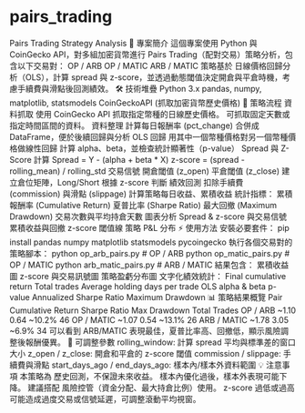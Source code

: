# pairs_trading
Pairs Trading Strategy Analysis
📌 專案簡介
這個專案使用 Python 與 CoinGecko API，對多組加密貨幣進行 Pairs Trading（配對交易）策略分析，包含以下交易對：
OP / ARB
OP / MATIC
ARB / MATIC
策略基於 日線價格回歸分析（OLS），計算 spread 與 z-score，並透過動態閾值決定開倉與平倉時機，考慮手續費與滑點後回測績效。
🛠️ 技術堆疊
Python 3.x
pandas, numpy, matplotlib, statsmodels
CoinGeckoAPI (抓取加密貨幣歷史價格)
🔢 策略流程
資料抓取
使用 CoinGecko API 抓取指定幣種的日線歷史價格。
可抓取固定天數或指定時間區間的資料。
資料整理
計算每日報酬率 (pct_change)
合併成 DataFrame，便於後續回歸與分析
OLS 回歸
用其中一個幣種價格對另一個幣種價格做線性回歸
計算 alpha、beta，並檢查統計顯著性（p-value）
Spread 與 Z-Score 計算
Spread = Y - (alpha + beta * X)
z-score = (spread - rolling_mean) / rolling_std
交易信號
開倉閾值 (z_open)
平倉閾值 (z_close)
建立倉位矩陣，Long/Short 根據 z-score 判斷
績效回測
扣除手續費 (commission) 與滑點 (slippage)
計算策略每日收益、累積收益
統計指標：
累積報酬率 (Cumulative Return)
夏普比率 (Sharpe Ratio)
最大回撤 (Maximum Drawdown)
交易次數與平均持倉天數
圖表分析
Spread & z-score 與交易信號
累積收益與回撤
z-score 閾值線
策略 P&L 分布
⚡ 使用方法
安裝必要套件：
pip install pandas numpy matplotlib statsmodels pycoingecko
執行各個交易對的策略腳本：
python op_arb_pairs.py   # OP / ARB
python op_matic_pairs.py # OP / MATIC
python arb_matic_pairs.py # ARB / MATIC
結果包含：
累積收益圖
z-score 與交易訊號圖
策略盈虧分布圖
文字化績效統計：
Final cumulative return
Total trades
Average holding days per trade
OLS alpha & beta
p-value
Annualized Sharpe Ratio
Maximum Drawdown
📊 策略結果概覽
Pair	Cumulative Return	Sharpe Ratio	Max Drawdown	Total Trades
OP / ARB	~1.10	0.64	~10.2%	46
OP / MATIC	~1.07	0.54	~13.1%	26
ARB / MATIC	~1.78	3.05	~6.9%	34
可以看到 ARB/MATIC 表現最佳，夏普比率高、回撤低，顯示風險調整後報酬優異。
🔧 可調整參數
rolling_window: 計算 spread 平均與標準差的窗口大小
z_open / z_close: 開倉和平倉的 z-score 閾值
commission / slippage: 手續費與滑點
start_days_ago / end_days_ago: 樣本內/樣本外資料範圍
💡 注意事項
本策略為 歷史回測，不保證未來收益。
樣本內優化過後，樣本外表現可能下降。
建議搭配 風險控管（資金分配、最大持倉比例）使用。
z-score 過低或過高可能造成過度交易或信號延遲，可調整滾動平均視窗。
